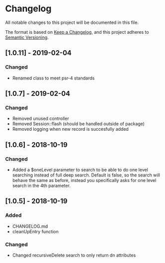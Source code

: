 # Changelog
All notable changes to this project will be documented in this file.

The format is based on [Keep a Changelog](https://keepachangelog.com/en/1.0.0/),
and this project adheres to [Semantic Versioning](https://semver.org/spec/v2.0.0.html).

## [1.0.11] - 2019-02-04

### Changed
- Renamed class to meet psr-4 standards

## [1.0.7] - 2019-02-04

### Changed
- Removed unused controller
- Removed Session::flash (should be handled outside of package)
- Removed logging when new record is succesfully added

## [1.0.6] - 2018-10-19

### Changed
- Added a $oneLevel parameter to search to be able to do one level searching instead of full deep search. Default is false, so the search will behave the same as before, instead you specifically asks for one level search in the 4th parameter.


## [1.0.5] - 2018-10-19
### Added
- CHANGELOG.md
- cleanUpEntry function

### Changed
- Changed recursiveDelete search to only return dn attributes
